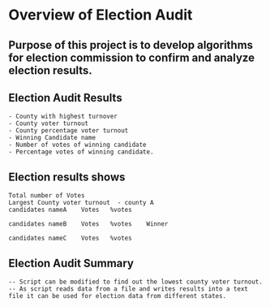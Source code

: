 # Overview of Election Audit

## Purpose of this project is to develop algorithms for election commission to confirm and analyze election results.  

## Election Audit Results

	- County with highest turnover
	- County voter turnout
	- County percentage voter turnout
	- Winning Candidate name
	- Number of votes of winning candidate
	- Percentage votes of winning candidate.
## Election results shows 

	Total number of Votes 
	Largest County voter turnout  - county A 
	candidates nameA 	Votes   %votes 

	candidates nameB 	Votes   %votes    Winner 

	candidates nameC 	Votes   %votes

## Election Audit Summary
	-- Script can be modified to find out the lowest county voter turnout.  
	-- As script reads data from a file and writes results into a text file it can be used for election data from different states.

